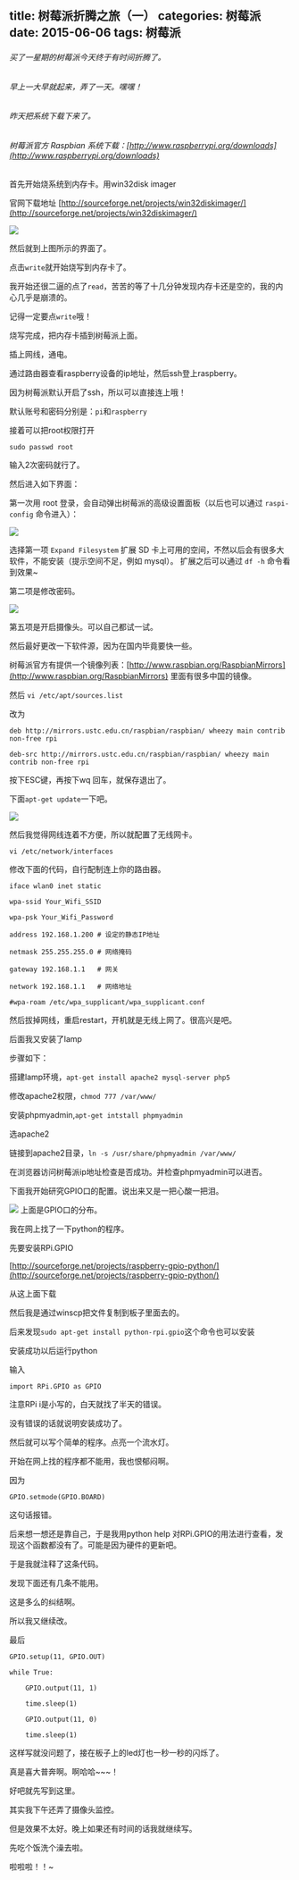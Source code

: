 title: 树莓派折腾之旅（一）
categories: 树莓派
date: 2015-06-06
tags: 树莓派
---

###### 买了一星期的树莓派今天终于有时间折腾了。
 
###### 早上一大早就起来，弄了一天。嘿嘿！

###### 昨天把系统下载下来了。

###### 树莓派官方 Raspbian 系统下载：[http://www.raspberrypi.org/downloads](http://www.raspberrypi.org/downloads) 

首先开始烧系统到内存卡。用win32disk imager



<!--more-->


官网下载地址 [http://sourceforge.net/projects/win32diskimager/](http://sourceforge.net/projects/win32diskimager/)

![](http://imglf0.ph.126.net/uaBktU2DB37gHaRr8Zqs7w==/6630829171676724435.jpg)

然后就到上图所示的界面了。

点击`write`就开始烧写到内存卡了。

我开始还很二逼的点了`read`，苦苦的等了十几分钟发现内存卡还是空的，我的内心几乎是崩溃的。

记得一定要点`write`哦！

烧写完成，把内存卡插到树莓派上面。

插上网线，通电。

通过路由器查看raspberry设备的ip地址，然后ssh登上raspberry。

因为树莓派默认开启了ssh，所以可以直接连上哦！

默认账号和密码分别是：`pi`和`raspberry` 

接着可以把root权限打开

    sudo passwd root

输入2次密码就行了。

然后进入如下界面：

第一次用 root 登录，会自动弹出树莓派的高级设置面板（以后也可以通过 `raspi-config` 命令进入）：

![](http://imglf1.ph.126.net/vGsx9c9n3n4o8LNBnvAzwQ==/6630619164955821229.jpg)

选择第一项 `Expand Filesystem` 扩展 SD 卡上可用的空间，不然以后会有很多大软件，不能安装（提示空间不足，例如 mysql）。 
扩展之后可以通过 `df -h` 命令看到效果~

第二项是修改密码。


![](http://imglf1.ph.126.net/YXUYDk6Ycyt4_QVifKwFcg==/6630867654583694509.jpg)

第五项是开启摄像头。可以自己都试一试。

然后最好更改一下软件源，因为在国内毕竟要快一些。

树莓派官方有提供一个镜像列表：[http://www.raspbian.org/RaspbianMirrors](http://www.raspbian.org/RaspbianMirrors)  里面有很多中国的镜像。

然后 `vi /etc/apt/sources.list`

改为

    deb http://mirrors.ustc.edu.cn/raspbian/raspbian/ wheezy main contrib non-free rpi
    
    deb-src http://mirrors.ustc.edu.cn/raspbian/raspbian/ wheezy main contrib non-free rpi

按下ESC键，再按下wq  回车，就保存退出了。

下面`apt-get update`一下吧。

![](http://imglf1.ph.126.net/ZcSUFGPHOZ3BchkYanQRjA==/6630282714397345666.jpg)


然后我觉得网线连着不方便，所以就配置了无线网卡。

    vi /etc/network/interfaces

修改下面的代码，自行配制连上你的路由器。

    iface wlan0 inet static

    wpa-ssid Your_Wifi_SSID

    wpa-psk Your_Wifi_Password

    address 192.168.1.200 # 设定的静态IP地址
    
    netmask 255.255.255.0 # 网络掩码
    
    gateway 192.168.1.1   # 网关
    
    network 192.168.1.1   # 网络地址

    #wpa-roam /etc/wpa_supplicant/wpa_supplicant.conf

然后拔掉网线，重启restart，开机就是无线上网了。很高兴是吧。

后面我又安装了lamp

步骤如下：

搭建lamp环境，`apt-get install apache2 mysql-server php5`

修改apache2权限，`chmod 777 /var/www/`

安装phpmyadmin,`apt-get intstall phpmyadmin`

选apache2 

链接到apache2目录，`ln -s /usr/share/phpmyadmin /var/www/`

在浏览器访问树莓派ip地址检查是否成功。并检查phpmyadmin可以进否。

下面我开始研究GPIO口的配置。说出来又是一把心酸一把泪。

![](http://imglf0.ph.126.net/d4xawoSjs6x4LCvm75neOw==/6630780793165104597.jpg)
上面是GPIO口的分布。

我在网上找了一下python的程序。

先要安装RPi.GPIO

[http://sourceforge.net/projects/raspberry-gpio-python/](http://sourceforge.net/projects/raspberry-gpio-python/)

从这上面下载

然后我是通过winscp把文件复制到板子里面去的。

后来发现`sudo apt-get install python-rpi.gpio`这个命令也可以安装

安装成功以后运行python

输入

    import RPi.GPIO as GPIO  

注意RPi  i是小写的，白天就找了半天的错误。

没有错误的话就说明安装成功了。

然后就可以写个简单的程序。点亮一个流水灯。

开始在网上找的程序都不能用，我也恨郁闷啊。

因为

    GPIO.setmode(GPIO.BOARD)

这句话报错。

后来想一想还是靠自己，于是我用python help  对RPi.GPIO的用法进行查看，发现这个函数都没有了。可能是因为硬件的更新吧。

于是我就注释了这条代码。

发现下面还有几条不能用。

这是多么的纠结啊。

所以我又继续改。

最后

    GPIO.setup(11, GPIO.OUT)  
    
    while True:  
    
    	GPIO.output(11, 1)  
    
    	time.sleep(1)  
    
    	GPIO.output(11, 0)  
    
    	time.sleep(1)

这样写就没问题了，接在板子上的led灯也一秒一秒的闪烁了。

真是喜大普奔啊。啊哈哈~~~！

好吧就先写到这里。

其实我下午还弄了摄像头监控。

但是效果不太好。晚上如果还有时间的话我就继续写。

先吃个饭洗个澡去啦。

啦啦啦！！~



